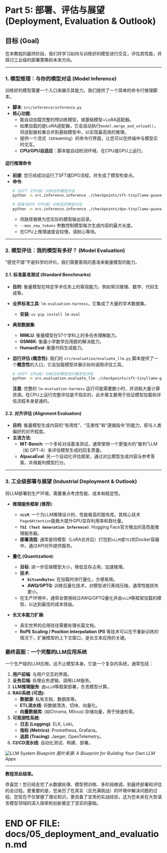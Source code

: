 # Part 5: 部署、评估与展望 (Deployment, Evaluation & Outlook)

## 目标 (Goal)

在本教程的最终阶段，我们将学习如何与训练好的模型进行交互，评估其性能，并探讨工业级的部署策略和未来方向。

---

### 1. 模型推理：与你的模型对话 (Model Inference)

训练好的模型需要一个入口来展示其能力。我们提供了一个简单的命令行推理脚本。

*   **脚本**: `src/inference/inference.py`
*   **核心功能**:
    *   能自动加载完整的预训练模型，或基础模型+LoRA适配器。
    *   如果加载的是LoRA适配器，它会自动执行`model.merge_and_unload()`，将适配器权重合并到基础模型中，以实现最高效的推理。
    *   提供一个流式（streaming）的命令行界面，让您可以在终端中与模型实时交互。
    *   **CPU/GPU自适应**：脚本能自动检测环境，在CPU或GPU上运行。

#### **运行推理命令**

*   **前提**: 您已经成功运行了SFT或DPO流程，并生成了模型检查点。
*   **命令**:
    ```bash
    # 与SFT（CPU版）训练后的模型对话
    python -m src.inference.inference ./checkpoints/sft-tinyllama-guanaco-cpu/final_model --max_new_tokens 100

    # 或者与DPO（CPU版）训练后的模型对话
    python -m src.inference.inference ./checkpoints/dpo-tinyllama-guanaco-cpu/final_model --max_new_tokens 100
    ```
    *   将路径替换为您实际的模型输出目录。
    *   `--max_new_tokens` 参数控制模型每次生成内容的最大长度。
    *   在CPU上推理速度会较慢，请耐心等待。

---

### 2. 模型评估：我的模型有多好？ (Model Evaluation)

“感觉不错”不是科学的评价。我们需要客观的基准来衡量模型的能力。

#### 2.1. 标准基准测试 (Standard Benchmarks)

*   **目的**: 衡量模型在特定学术任务上的客观能力，例如常识推理、数学、代码生成等。
*   **业界标准工具**: `lm-evaluation-harness`，它集成了大量的学术数据集。
    *   **安装**: `uv pip install lm-eval`
*   **典型数据集**:
    *   **MMLU**: 衡量模型在57个学科上的多任务理解能力。
    *   **GSM8K**: 衡量小学数学应用题的解决能力。
    *   **HumanEval**: 衡量代码生成能力。

*   **运行评估 (概念性)**:
    我们的 `src/evaluation/evaluate_llm.py` 脚本提供了一个**概念性**的入口，它会加载模型并展示如何调用评估工具。
    ```bash
    # 对SFT（CPU版）训练后的模型进行概念性评估
    python -m src.evaluation.evaluate_llm ./checkpoints/sft-tinyllama-guanaco-cpu/final_model --tasks mmlu --num_samples 10
    ```
    **注意**: 完整的 `lm-evaluation-harness` 运行可能需要数小时，并消耗大量计算资源。在CPU上运行完整评估是不现实的，此步骤主要用于验证模型加载和评估流程本身是通的。

#### 2.2. 对齐评估 (Alignment Evaluation)

*   **目的**: 衡量模型生成内容的“有用性”、“无害性”和“遵循指令”的能力，即与人类偏好的对齐程度。
*   **主流方法**:
    *   **MT-Bench**: 一个多轮对话基准测试，通常使用一个更强大的“裁判”LLM（如 GPT-4）来评估模型生成的回复质量。
    *   **AlpacaEval**: 另一个自动化评估框架，通过对比模型生成内容与参考答案，并用裁判模型打分。

---

### 3. 工业级部署与展望 (Industrial Deployment & Outlook)

将LLM部署到生产环境，需要重点考虑性能、成本和稳定性。

*   **推理服务框架 (推荐)**:
    *   **`vLLM`**: 一个为LLM推理设计的、性能极高的服务库。其核心技术`PagedAttention`能极大提升GPU显存利用率和吞吐量。
    *   **`TGI (Text Generation Inference)`**: Hugging Face官方推出的高性能推理服务器。
    *   **部署流程**: 通常是将模型（LoRA合并后）打包到`vLLM`或`TGI`的Docker容器中，通过API对外提供服务。

*   **量化 (Quantization)**:
    *   **目标**: 进一步压缩模型大小，降低显存占用，加速推理。
    *   **技术**:
        *   **`bitsandbytes`**: 在加载时进行量化，方便易用。
        *   **AWQ/GPTQ**: 训练后量化技术，对模型进行离线压缩，通常性能损失更小。
    *   在生产环境中，通常会使用经过AWQ/GPTQ量化并由`vLLM`等框架加载的模型，以达到最佳的成本效益。

*   **长文本能力扩展**:
    *   真实世界的应用往往需要处理长篇文档。
    *   **RoPE Scaling / Position Interpolation (PI)** 等技术可以在不重新训练的情况下，扩展模型的上下文窗口，是长文本应用的关键。

### 最终蓝图：一个完整的LLM应用系统

一个生产级的LLM应用，远不止模型本身。它是一个复杂的系统，通常包括：
1.  **用户前端**: 与用户交互的界面。
2.  **业务后端**: 处理业务逻辑，调用LLM服务。
3.  **LLM推理服务**: 由`vLLM`等框架部署，负责模型计算。
4.  **RAG系统 (可选)**:
    *   **数据源**: 私有文档、数据库等。
    *   **ETL流水线**: 将数据清洗、切块、向量化。
    *   **向量数据库**: (如Chroma, Milvus) 存储向量，用于快速检索。
5.  **可观测性系统**:
    *   **日志 (Logging)**: ELK, Loki。
    *   **指标 (Metrics)**: Prometheus, Grafana。
    *   **追踪 (Tracing)**: Jaeger, OpenTelemetry。
6.  **CI/CD流水线**: 自动化测试、构建、部署。

![LLM System Blueprint](https://miro.medium.com/v2/resize:fit:1400/1*9C2t2W23p32B8k_M4WoL8g.png)
*图片来源: A Blueprint for Building Your Own LLM Apps*

---
**教程至此结束。**

恭喜您！您已经走完了从数据处理、模型预训练、多阶段微调，到最终部署和评估的全过程。更重要的是，您亲历了在真实（且充满挑战）的环境中解决问题的过程。您现在不仅掌握了理论知识，更具备了宝贵的实战经验，这为您未来在大型语言模型领域的深入探索和创新奠定了坚实的基础。

# END OF FILE: docs/05_deployment_and_evaluation.md